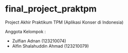 # final_project_praktpm

Project Akhir Praktikum TPM (Aplikasi Konser di Indonesia)

Anggota Kelompok :
  - Zulfian Adnan (123210074)
  - Alfin Shalahuddin Ahmad (123210079)
